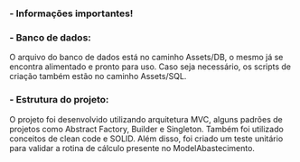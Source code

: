 ### - Informações importantes!

### - Banco de dados:

O arquivo do banco de dados está no caminho Assets/DB, o mesmo já se encontra alimentado e pronto para uso.
Caso seja necessário, os scripts de criação também estão no caminho Assets/SQL.

### - Estrutura do projeto:

O projeto foi desenvolvido utilizando arquitetura MVC, alguns padrões de projetos como Abstract Factory, Builder e Singleton.
Também foi utilizado conceitos de clean code e SOLID.
Além disso, foi criado um teste unitário para validar a rotina de cálculo presente no ModelAbastecimento.
